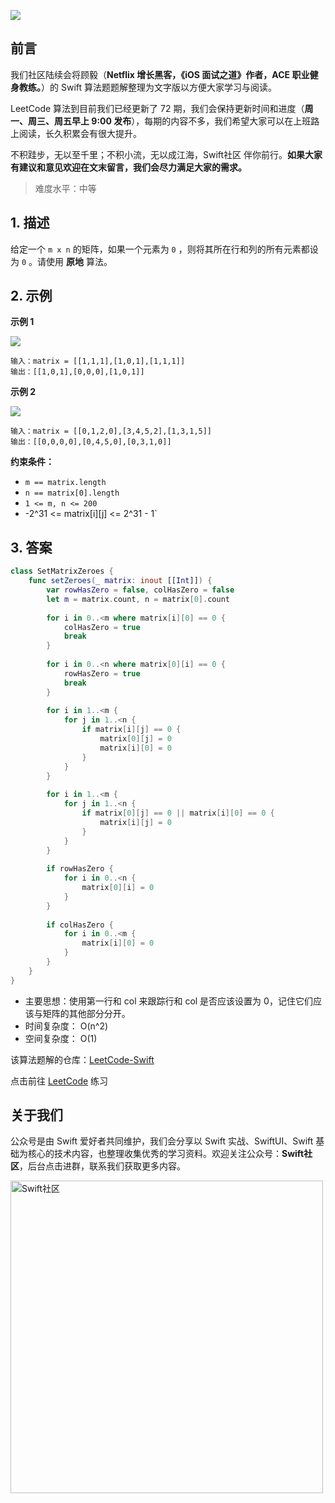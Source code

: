 ![](https://upload-images.jianshu.io/upload_images/2829694-8d80389416deefc4.png?imageMogr2/auto-orient/strip%7CimageView2/2/w/1240)

## 前言

我们社区陆续会将顾毅（**Netflix 增长黑客，《iOS 面试之道》作者，ACE 职业健身教练。**）的 Swift 算法题题解整理为文字版以方便大家学习与阅读。

LeetCode 算法到目前我们已经更新了 72 期，我们会保持更新时间和进度（**周一、周三、周五早上 9:00 发布**），每期的内容不多，我们希望大家可以在上班路上阅读，长久积累会有很大提升。

不积跬步，无以至千里；不积小流，无以成江海，Swift社区 伴你前行。**如果大家有建议和意见欢迎在文末留言，我们会尽力满足大家的需求。**

> 难度水平：中等

## 1. 描述

给定一个 `m x n` 的矩阵，如果一个元素为 `0` ，则将其所在行和列的所有元素都设为 `0` 。请使用 **原地** 算法。

## 2. 示例

**示例 1**

![](https://images.xiaozhuanlan.com/photo/2022/75e47e2b4f10b8996e790a45330093a7.png)

```
输入：matrix = [[1,1,1],[1,0,1],[1,1,1]]
输出：[[1,0,1],[0,0,0],[1,0,1]]
```

**示例 2**

![](https://images.xiaozhuanlan.com/photo/2022/f82ec2407d00d8f53e61dff637d9c711.png)

```
输入：matrix = [[0,1,2,0],[3,4,5,2],[1,3,1,5]]
输出：[[0,0,0,0],[0,4,5,0],[0,3,1,0]]
```

**约束条件：**

- `m == matrix.length`
- `n == matrix[0].length`
- `1 <= m, n <= 200`
- -2^31 <= matrix[i][j] <= 2^31 - 1`

## 3. 答案

```swift
class SetMatrixZeroes {
    func setZeroes(_ matrix: inout [[Int]]) {
        var rowHasZero = false, colHasZero = false
        let m = matrix.count, n = matrix[0].count
  
        for i in 0..<m where matrix[i][0] == 0 {
            colHasZero = true
            break
        }
  
        for i in 0..<n where matrix[0][i] == 0 {
            rowHasZero = true
            break
        }
  
        for i in 1..<m {
            for j in 1..<n {
                if matrix[i][j] == 0 {
                    matrix[0][j] = 0
                    matrix[i][0] = 0
                }
            }
        }
  
        for i in 1..<m {
            for j in 1..<n {
                if matrix[0][j] == 0 || matrix[i][0] == 0 {
                    matrix[i][j] = 0
                }
            }
        }
  
        if rowHasZero {
            for i in 0..<n {
                matrix[0][i] = 0
            }
        }
  
        if colHasZero {
            for i in 0..<m {
                matrix[i][0] = 0
            }
        }
    }
}
```

* 主要思想：使用第一行和 col 来跟踪行和 col 是否应该设置为 0，记住它们应该与矩阵的其他部分分开。
* 时间复杂度： O(n^2)
* 空间复杂度： O(1)

该算法题解的仓库：[LeetCode-Swift](https://github.com/soapyigu/LeetCode-Swift "LeetCode-Swift")

点击前往 [LeetCode](https://leetcode.com/problems/set-matrix-zeroes/ "LeetCode") 练习

## 关于我们

公众号是由 Swift 爱好者共同维护，我们会分享以 Swift 实战、SwiftUI、Swift 基础为核心的技术内容，也整理收集优秀的学习资料。欢迎关注公众号：**Swift社区**，后台点击进群，联系我们获取更多内容。

<img width="500" alt="Swift社区" src="https://user-images.githubusercontent.com/24238160/132703149-34121c6c-fd18-491c-a697-58a0fabf3060.png">

